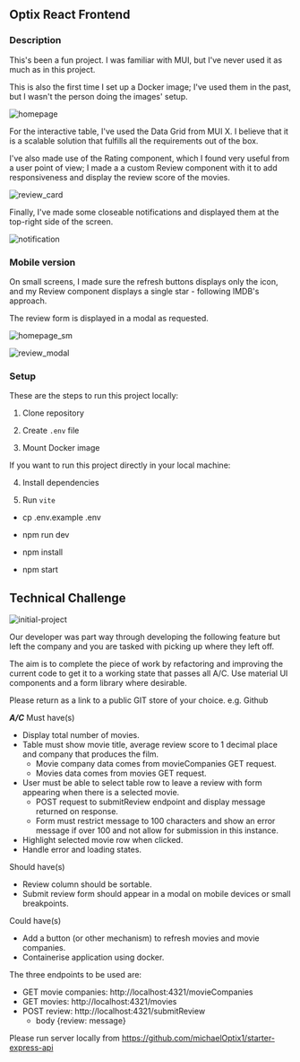 ## Optix React Frontend

### Description

This's been a fun project. I was familiar with MUI, but I've never used it as much as in this project.

This is also the first time I set up a Docker image; I've used them in the past, but I wasn't the person doing the images' setup.

![homepage](https://github.com/guillermo-segura/optix-react-frontend/blob/main/assets/homepage.png?raw=true)

For the interactive table, I've used the Data Grid from MUI X. I believe that it is a scalable solution that fulfills all the requirements out of the box.

I've also made use of the Rating component, which I found very useful from a user point of view; I made a a custom Review component with it to add responsiveness and display the review score of the movies.

![review_card](https://github.com/guillermo-segura/optix-react-frontend/blob/main/assets/review_card.png?raw=true)

Finally, I've made some closeable notifications and displayed them at the top-right side of the screen.

![notification](https://github.com/guillermo-segura/optix-react-frontend/blob/main/assets/notification.png?raw=true)

### Mobile version

On small screens, I made sure the refresh buttons displays only the icon, and my Review component displays a single star - following IMDB's approach.

The review form is displayed in a modal as requested.

![homepage_sm](https://github.com/guillermo-segura/optix-react-frontend/blob/main/assets/homepage_sm.png?raw=true)

![review_modal](https://github.com/guillermo-segura/optix-react-frontend/blob/main/assets/review_modal.png?raw=true)

### Setup

These are the steps to run this project locally:

1. Clone repository

2. Create `.env` file

3. Mount Docker image

If you want to run this project directly in your local machine:

4. Install dependencies

5. Run `vite`

- cp .env.example .env
- npm run dev
- npm install



- npm start

## Technical Challenge

![initial-project](https://github.com/guillermo-segura/optix-react-frontend/blob/main/assets/initial_project.png?raw=true)

Our developer was part way through developing the following feature but left the company and you are tasked with picking up where they left off.

The aim is to complete the piece of work by refactoring and improving the current code to get it to a working state that passes all A/C. Use material UI components and a form library where desirable.

Please return as a link to a public GIT store of your choice. e.g. Github

***A/C***
Must have(s)
* Display total number of movies.
* Table must show movie title, average review score to 1 decimal place and company that produces the film.
    * Movie company data comes from movieCompanies GET request.
    * Movies data comes from movies GET request.
* User must be able to select table row to leave a review with form appearing when there is a selected movie.
    * POST request to submitReview endpoint and display message returned on response.
    * Form must restrict message to 100 characters and show an error message if over 100 and not allow for submission in this instance.
* Highlight selected movie row when clicked.
* Handle error and loading states.

Should have(s)
* Review column should be sortable.
* Submit review form should appear in a modal on mobile devices or small breakpoints.

Could have(s)
* Add a button (or other mechanism) to refresh movies and movie companies.
* Containerise application using docker.


The three endpoints to be used are:
* GET movie companies: http://localhost:4321/movieCompanies
* GET movies: http://localhost:4321/movies
* POST review: http://localhost:4321/submitReview
    * body {review: message}

Please run server locally from https://github.com/michaelOptix1/starter-express-api
